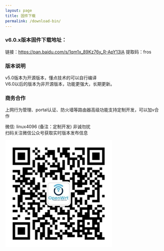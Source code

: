 ```yaml
---
layout: page
title: 固件下载
permalink: /download-bin/
---
```


### v6.0.x版本固件下载地址：
链接：https://pan.baidu.com/s/1qm1x_89Kz76y_R-ApY13IA 
提取码：fros 

### 版本说明
v5.0版本为开源版本，懂点技术的可以自行编译  
V6.0以后的版本为非开源版本，功能更强大，长期更新。  

### 商务合作
上网行为管理、portal认证、防火墙等路由器高级功能支持定制开发，可以加v合作  

微信: linux4096 (备注：定制开发) 非诚勿扰  
扫码关注微信公众号获取实时版本发布信息

![](/assets/img/qrcode-openwrt.jpg)
